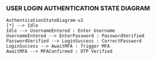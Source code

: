 ### USER LOGIN AUTHENTICATION STATE DIAGRAM
```mermaid
AuthenticationStateDiagram-v2
[*] --> Idle
Idle --> UsernameEntered : Enter Username
UsernameEntered --> EnterPassword : PasswordVerified
PasswordVerified --> LoginSuccess : CorrectPassword
LoginSuccess --> AwaitMFA : Trigger MFA
AwaitMFA --> MFAConfirmed : OTP Verified